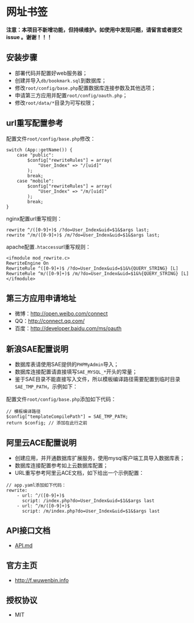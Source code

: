 网址书签
========

__注意：本项目不新增功能，但持续维护。如使用中发现问题，请留言或者提交 issue 。谢谢！！！__

## 安装步骤

* 部署代码并配置好web服务器；
* 创建并导入`db/bookmark.sql`到数据库；
* 修改`root/config/base.php`配置数据库连接参数及其他选项；
* 申请第三方应用并配置`root/config/oauth.php`；
* 修改`root/data/*`目录为可写权限；

## url重写配置参考

配置文件`root/config/base.php`修改：

```
switch (App::getName()) {
    case "public":
        $config["rewriteRules"] = array(
            "User_Index" => "/[uid]"
        );
        break;
    case "mobile":
        $config["rewriteRules"] = array(
            "User_Index" => "/m/[uid]"
        );
        break;
}
```

nginx配置url重写规则：

```
rewrite ^/([0-9]+)$ /?do=User_Index&uid=$1&$args last;
rewrite ^/m/([0-9]+)$ /m/?do=User_Index&uid=$1&$args last;
```

apache配置`.htaccess`url重写规则：
```
<ifmodule mod_rewrite.c>
RewriteEngine On
RewriteRule ^([0-9]+)$ /?do=User_Index&uid=$1&%{QUERY_STRING} [L]
RewriteRule ^m/([0-9]+)$ /m/?do=User_Index&uid=$1&%{QUERY_STRING} [L]
</ifmodule>
```

## 第三方应用申请地址

* 微博：<http://open.weibo.com/connect>
* QQ：<http://connect.qq.com/>
* 百度：<http://developer.baidu.com/ms/oauth>

## 新浪SAE配置说明

* 数据库表请使用SAE提供的`PHPMyAdmin`导入；
* 数据库连接配置请直接填写`SAE_MYSQL_*`开头的常量；
* 鉴于SAE目录不能直接写入文件，所以模板编译路径需要配置到临时目录`SAE_TMP_PATH`，示例如下：

配置文件`root/config/base.php`添加如下代码：

```
// 模板编译路径
$config["templateCompilePath"] = SAE_TMP_PATH;
return $config; // 添加在此行之前
```

## 阿里云ACE配置说明

* 创建应用，并开通数据库扩展服务，使用mysql客户端工具导入数据库表；
* 数据库连接配置参考如上云数据库配置；
* URL重写参考阿里云ACE文档，如下给出一个示例配置：

```
// app.yaml添加如下代码：
rewrite:
    - url: ^/([0-9]+)$
      script: /index.php?do=User_Index&uid=$1&$args last
    - url: ^/m/([0-9]+)$
      script: /m/index.php?do=User_Index&uid=$1&$args last
```

## API接口文档

* [API.md](API.md)

## 官方主页

* <http://f.wuwenbin.info>

## 授权协议

* MIT

